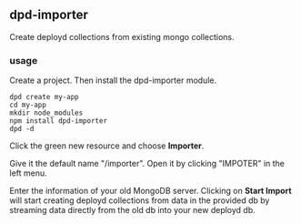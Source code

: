 ## dpd-importer

Create deployd collections from existing mongo collections.

### usage

Create a project. Then install the dpd-importer module.

    dpd create my-app
    cd my-app
    mkdir node_modules
    npm install dpd-importer
    dpd -d
    
Click the green new resource and choose **Importer**.

Give it the default name "/importer". Open it by clicking "IMPOTER" in the left menu.

Enter the information of your old MongoDB server. Clicking on **Start Import** will start creating deployd collections from data in the provided db by streaming data directly from the old db into your new deployd db.


